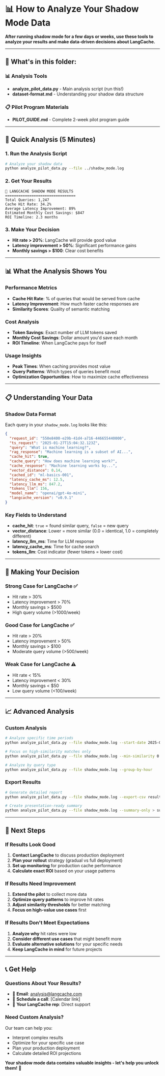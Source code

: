 # 📊 How to Analyze Your Shadow Mode Data

**After running shadow mode for a few days or weeks, use these tools to analyze your results and make data-driven decisions about LangCache.**

---

## 📁 What's in this folder:

### **📊 Analysis Tools**
- **analyze_pilot_data.py** - Main analysis script (run this!)
- **dataset-format.md** - Understanding your shadow data structure

### **📋 Pilot Program Materials**
- **PILOT_GUIDE.md** - Complete 2-week pilot program guide

---

## 🚀 Quick Analysis (5 Minutes)

### 1. Run the Analysis Script
```bash
# Analyze your shadow data
python analyze_pilot_data.py --file ../shadow_mode.log
```

### 2. Get Your Results
```
🎯 LANGCACHE SHADOW MODE RESULTS
================================
Total Queries: 1,247
Cache Hit Rate: 34.2%
Average Latency Improvement: 89%
Estimated Monthly Cost Savings: $847
ROI Timeline: 2.3 months
```

### 3. Make Your Decision
- **Hit rate > 20%**: LangCache will provide good value
- **Latency improvement > 50%**: Significant performance gains
- **Monthly savings > $100**: Clear cost benefits

---

## 📊 What the Analysis Shows You

### **Performance Metrics**
- **Cache Hit Rate**: % of queries that would be served from cache
- **Latency Improvement**: How much faster cache responses are
- **Similarity Scores**: Quality of semantic matching

### **Cost Analysis**
- **Token Savings**: Exact number of LLM tokens saved
- **Monthly Cost Savings**: Dollar amount you'd save each month
- **ROI Timeline**: When LangCache pays for itself

### **Usage Insights**
- **Peak Times**: When caching provides most value
- **Query Patterns**: Which types of queries benefit most
- **Optimization Opportunities**: How to maximize cache effectiveness

---

## 📋 Understanding Your Data

### **Shadow Data Format**
Each query in your `shadow_mode.log` looks like this:

```json
{
  "request_id": "550e8400-e29b-41d4-a716-446655440000",
  "ts_request": "2025-01-27T15:04:32.123Z",
  "query": "What is machine learning?",
  "rag_response": "Machine learning is a subset of AI...",
  "cache_hit": true,
  "cache_query": "How does machine learning work?",
  "cache_response": "Machine learning works by...",
  "vector_distance": 0.14,
  "cached_id": "ml-basics-001",
  "latency_cache_ms": 12.5,
  "latency_llm_ms": 847.2,
  "tokens_llm": 156,
  "model_name": "openai/gpt-4o-mini",
  "langcache_version": "v0.9.1"
}
```

### **Key Fields to Understand**
- **cache_hit**: `true` = found similar query, `false` = new query
- **vector_distance**: Lower = more similar (0.0 = identical, 1.0 = completely different)
- **latency_llm_ms**: Time for LLM response
- **latency_cache_ms**: Time for cache search
- **tokens_llm**: Cost indicator (fewer tokens = lower cost)

---

## 🎯 Making Your Decision

### **Strong Case for LangCache** ✅
- Hit rate > 30%
- Latency improvement > 70%
- Monthly savings > $500
- High query volume (>1000/week)

### **Good Case for LangCache** ✅
- Hit rate > 20%
- Latency improvement > 50%
- Monthly savings > $100
- Moderate query volume (>500/week)

### **Weak Case for LangCache** ⚠️
- Hit rate < 15%
- Latency improvement < 30%
- Monthly savings < $50
- Low query volume (<100/week)

---

## 📈 Advanced Analysis

### **Custom Analysis**
```bash
# Analyze specific time periods
python analyze_pilot_data.py --file shadow_mode.log --start-date 2025-01-01 --end-date 2025-01-07

# Focus on high-similarity matches only
python analyze_pilot_data.py --file shadow_mode.log --min-similarity 0.8

# Analyze by query type
python analyze_pilot_data.py --file shadow_mode.log --group-by-hour
```

### **Export Results**
```bash
# Generate detailed report
python analyze_pilot_data.py --file shadow_mode.log --export-csv results.csv

# Create presentation-ready summary
python analyze_pilot_data.py --file shadow_mode.log --summary-only > summary.txt
```

---

## 🎉 Next Steps

### **If Results Look Good**
1. **Contact LangCache** to discuss production deployment
2. **Plan your rollout** strategy (gradual vs full deployment)
3. **Set up monitoring** for production cache performance
4. **Calculate exact ROI** based on your usage patterns

### **If Results Need Improvement**
1. **Extend the pilot** to collect more data
2. **Optimize query patterns** to improve hit rates
3. **Adjust similarity thresholds** for better matching
4. **Focus on high-value use cases** first

### **If Results Don't Meet Expectations**
1. **Analyze why** hit rates were low
2. **Consider different use cases** that might benefit more
3. **Evaluate alternative solutions** for your specific needs
4. **Keep LangCache in mind** for future projects

---

## 📞 Get Help

### **Questions About Your Results?**
- 📧 **Email**: analysis@langcache.com
- 📱 **Schedule a call**: [Calendar link]
- 💬 **Your LangCache rep**: Direct support

### **Need Custom Analysis?**
Our team can help you:
- Interpret complex results
- Optimize for your specific use case
- Plan your production deployment
- Calculate detailed ROI projections

**Your shadow mode data contains valuable insights - let's help you unlock them!** 🚀
